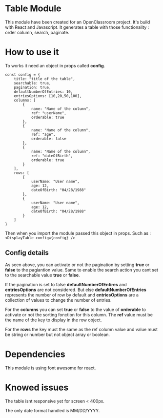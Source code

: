 # Table Module
This module have been created for an OpenClassroom project.
It's build with React and Javascript.
It generates a table with those functionality : order column, search, paginate.

# How to use it
To works it need an object in props called **config**.

    const config = {
	    title: "title of the table",
	    searchable: true,
	    pagination: true,
	    defaultNumberOfEntries: 10,
	    entriesOptions: [10,20,50,100],
	    columns: [
		    {
			    name: "Name of the column",
			    ref: "userName",
			    orderable: true
		    },
		    {
			    name: "Name of the column",
			    ref: "age",
			    orderable: false
		    },
		    {
			    name: "Name of the column",
			    ref: "dateOfBirth",
			    orderable: true
		    }
	    ],
	    rows: [
		    {
			    userName: "User name",
			    age: 12,
			    dateOfBirth: "04/28/1988"
		    },
		    {
			    userName: "User name",
			    age: 12,
			    dateOfBirth: "04/28/1988"
		    }
	    ]
    }
Then when you import the module passed this object in props.
Such as : `<DisplayTable config={config} />`

## Config details

As seen above, you can activate or not the pagination by setting **true** or **false** to the pagiantion value.
Same to enable the search action you cant set to the searchable value **true** or **false**.

If the pagination is set to false **defaultNumberOfEntires** and **entriesOptions** are not considered.
But else **defaultNumberOfEntries** represents the number of row by default and **entriesOptions** are a collection of values to change the number of entries.

For the **columns** you can set **true** or **false** to the value of **orderable** to activate or not the sorting fonction for this column. The **ref** value must be the name of the key to display in the row object.

For the **rows** the key must the same as the ref column value and value must be string or number but not object array or boolean.

# Dependencies

This module is using font awesome for react.

# Knowed issues

The table isnt responsive yet for screen < 400px.

The only date format handled is MM/DD/YYYY.

